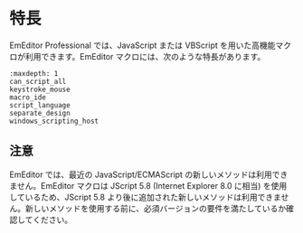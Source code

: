 # 特長

EmEditor Professional では、JavaScript または VBScript を用いた高機能マクロが利用できます。EmEditor
マクロには、次のような特長があります。

```{toctree}
:maxdepth: 1
can_script_all
keystroke_mouse
macro_ide
script_language
separate_design
windows_scripting_host
```

## 注意

EmEditor では、最近の JavaScript/ECMAScript の新しいメソッドは利用できません。EmEditor マクロは JScript 5.8 (Internet Explorer 8.0 に相当) を使用しているため、JScript 5.8 より後に追加された新しいメソッドは利用できません。新しいメソッドを使用する前に、必須バージョンの要件を満たしているか確認してください。